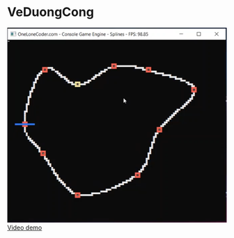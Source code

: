# VeDuongCong
![Thumbnail](https://github.com/surfwed/VeDuongCong/blob/master/Javidx9Spline/spline.png) <br>
[Video demo](https://www.youtube.com/watch?v=mhjwpUxsv9I)
